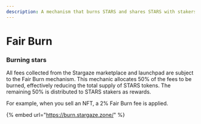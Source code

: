 ```yaml
---
description: A mechanism that burns STARS and shares STARS with stakers.
---
```


# Fair Burn

### Burning stars

All fees collected from the Stargaze marketplace and launchpad are subject to the Fair Burn mechanism. This mechanic allocates 50% of the fees to be burned, effectively reducing the total supply of STARS tokens. The remaining 50% is distributed to STARS stakers as rewards.

For example, when you sell an NFT, a 2% Fair Burn fee is applied.



{% embed url="https://burn.stargaze.zone/" %}

